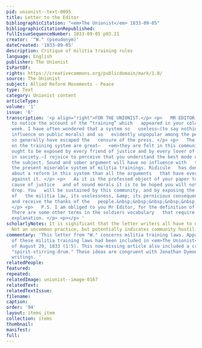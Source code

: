 ```yaml
---
pid: unionist--text-0095
title: Letter to the Editor
bibliographicCitation: "<em>The Unionist</em> 1833-09-05"
bibliographicCitationRepublished: 
fullIssueSequenceNumber: 1833-09-05 p03.21
creator: '"W." (pseudonym)'
dateCreated: '1833-09-05'
description: Critique of militia training rules
language: English
publisher: The Unionist
IsPartOf: 
rights: https://creativecommons.org/publicdomain/mark/1.0/
source: The Unionist
subject: Allied Reform Movements - Peace
type: Text
category: Unionist content
articleType: 
volume: '1'
issue: '6'
transcription: '<p align="right">FOR THE UNIONIST.</p> <p>   MR EDITOR,—I was pleased
  to notice the account of the “training” which   appeared in your columns of last
  week. I have often wondered that a system so   useless—(to say nothing of its pernicious
  influence on public morals) and so   evidently unpopular among the people should
  so generally have escaped the   censure of the press. </p> <p>   The evils attendant
  on the training system are great—   <em>they are felt in this community,</em>   and
  ought to be exposed by every friend of justice and by every lover of good   order
  in society.—I rejoice to perceive that you understand the best mode of   treating
  the subject. Sound and sober argument will have no influence with   those who advocate
  the present miserable system of militia trainings. Ridicule   has done more to bring
  about a reform in this system than all the arguments   that have ever been urged
  against it. </p> <p>   As it is the professed object of your paper to promote the
  cause of justice   and of sound morals it is to be hoped you will not let this subject
  drop. You   will be sustained by this community, and by exposing the unequal operations
  of   the militia law, its uselessness, &amp; its pernicious consequences, you will   merit
  and receive the thanks of the   people.&nbsp;&nbsp;&nbsp;&nbsp;&nbsp;&nbsp;&nbsp;&nbsp;&nbsp;&nbsp;&nbsp;&nbsp;&nbsp;&nbsp;&nbsp;&nbsp;&nbsp;&nbsp;&nbsp;&nbsp;&nbsp;&nbsp;   W.
  </p> <p>   P.S. I am obliged to you Mr Editor, for the definition of the term   “spirit-stirring-drum.”
  There are some other terms in the soldiers vocabulary   that require a satisfactory
  explanation. </p> <p></p> '
scholarlyNotes: It is significant that the letter writers all have to use pseudonmys.
  Not an uncommon practice, but potentially indicates community hostility.
commentary: 'This letter from "W." concerns militia training laws. Apparently a critique
  of these militia training laws had been included in <em>The Unionist</em> issue
  of August 29, 1833 (1:5). This now-missing article also included a critique of the
  "spirit-stirring-drum." These ideas are congruent with Jonathan Dymond''s anti-war
  writings. '
relatedPeople: 
featured: 
repeated: 
relatedImage: unionist--image-0167
relatedText: 
relatedTextIssue: 
filename: 
caption: 
order: '94'
layout: items_item
collection: items
thumbnail: 
manifest: 
full: 
---
```

